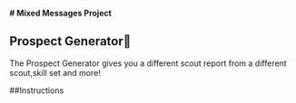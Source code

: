 **# Mixed Messages Project**

## Prospect Generator:basketball:

The Prospect Generator gives you a different scout report from a different scout,skill set and more!

##Instructions
